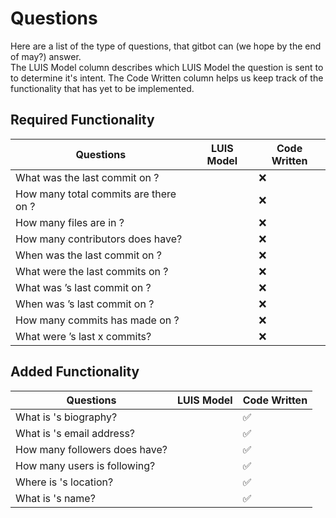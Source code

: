 # Questions

Here are a list of the type of questions, that gitbot can (we hope by the end of may?) answer.  
The LUIS Model column describes which LUIS Model the question is sent to to determine it's intent. The Code Written column helps us keep track of the functionality that has yet to be implemented.

## Required Functionality

|Questions											                |LUIS Model	|Code Written	
|-----------------------------------------------|-----------|------------
|What was the last commit on <repo>?				    |			      |❌
|How many total commits are there on <repo>?		|			      |❌
|How many files are in <repo>?						      |			      |❌
|How many contributors does <repo> have?			  |			      |❌
|When was the last commit on <repo>?				    |			      |❌
|What were the last <number> commits on <repo>? |			      |❌			
|What was <user>’s last commit on <repo>?			  |			      |❌
|When was <user>’s last commit on <repo>?			  |			      |❌
|How many commits has <user> made on <repo>?		|			      |❌
|What were <user>’s last x commits?					    |			      |❌

## Added Functionality

|Questions											      |LUIS Model	|Code Written	
|-------------------------------------|-----------|------------
|What is <user>'s biography?					|			      |✅
|What is <user>'s email address?			|			      |✅
|How many followers does <user> have?	|			      |✅
|How many users is <user> following?	|			      |✅
|Where is <user>'s location?					|			      |✅
|What is <user>'s name?								|			      |✅
